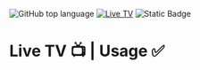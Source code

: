 ![GitHub top language](https://img.shields.io/github/languages/top/didikg/TV3)
[![Live TV](https://github.com/didikg/TV3/actions/workflows/livetv.yml/badge.svg)](https://github.com/didikg/TV3/actions/workflows/livetv.yml)
![Static Badge](https://img.shields.io/badge/Live-TV-red)

# Live TV 📺 | Usage ✅
